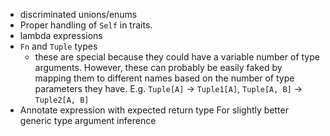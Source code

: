 

* discriminated unions/enums
* Proper handling of `Self` in traits.
* lambda expressions
* `Fn` and `Tuple` types
    - these are special because they could have a variable number of type arguments.
        However, these can probably be easily faked by mapping them to different names
            based on the number of type parameters they have.
            E.g. `Tuple[A]` -> `Tuple1[A]`, `Tuple[A, B]` -> `Tuple2[A, B]`
* Annotate expression with expected return type
    For slightly better generic type argument inference
